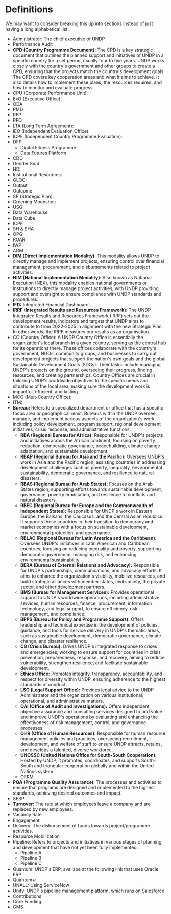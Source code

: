 # Definitions

We may want to consider breaking this up into sections instead of just having a long alphabetical list.

* Administrator: The chief executive of UNDP
* Performance Audit
* **CPD (Country Programme Document):** The CPD is a key strategic document that outlines the planned support and initiatives of UNDP in a specific country for a set period, usually four to five years. UNDP works closely with the country's government and other groups to create a CPD, ensuring that the projects match the country's development goals. The CPD covers key cooperation areas and what it aims to achieve. It also details how to implement these plans, the resources required, and how to monitor and evaluate progress.
* CPU (Corporate Performance Unit):
* ExO (Executive Office):
* ODA
* PMD
* RFP
* RFQ
* LTA (Long Term Agreement):
* IEO (Independent Evaluation Office):
* ICPE (Independent Country Programme Evaluation):
* DFP:
  * Digital Fitness Programme
  * Data Futures Platform
* CDO
* Gender Seal
* HDI
* Institutional Resources:
* GLOC:
* Output
* Outcome
* SP (Strategic Plan):
* Greening Moonshot:
* USG
* Data Warehouse
* Data Cube
* ICPE
* SH & SHA
* OPG
* ROAR
* IWP
* AGM
* **DIM (Direct Implementation Modality)**: This modality allows UNDP to directly manage and implement projects, ensuring control over financial management, procurement, and disbursements related to project activities.
* **NIM (National Implementation Modality)**: Also known as National Execution (NEX), this modality enables national governments or institutions to directly manage project activities, with UNDP providing support and oversight to ensure compliance with UNDP standards and procedures.
* **IFD:** Integrated Financial Dashboard
* **IRRF (Integrated Results and Resources Framework):** The UNDP Integrated Results and Resources Framework (IRRF) sets out the development results, indicators and targets that UNDP aims to contribute to from 2022-2025 in alignment with the new Strategic Plan. In other words, the IRRF measures our results as an organisation.
* CO (Country Office): A UNDP Country Office is essentially the organization's local branch in a given country, serving as the central hub for its operations there. These offices collaborate with the country's government, NGOs, community groups, and businesses to carry out development projects that support the nation's own goals and the global Sustainable Development Goals (SDGs). Their tasks include managing UNDP's projects on the ground, overseeing their progress, finding resources, and creating partnerships. Country Offices are crucial in tailoring UNDP's worldwide objectives to the specific needs and situations of the local area, making sure the development work is impactful, efficient, and lasting.
* MCO (Mult-Country Office):
* ITM:
* **Bureau:** Refers to a specialized department or office that has a specific focus area or geographical remit. Bureaus within the UNDP oversee, manage, and implement various aspects of the organization's work, including policy development, program support, regional development initiatives, crisis response, and administrative functions.
  * **RBA (Regional Bureau for Africa):** Responsible for UNDP's projects and initiatives across the African continent, focusing on poverty reduction, democratic governance, peacebuilding, climate change adaptation, and sustainable development.
  * **RBAP (Regional Bureau for Asia and the Pacific):** Oversees UNDP's work in Asia and the Pacific region, assisting countries in addressing development challenges such as poverty, inequality, environmental sustainability, democratic governance, and resilience to natural disasters.
  * **RBAS (Regional Bureau for Arab States):** Focuses on the Arab States region, supporting efforts towards sustainable development, governance, poverty eradication, and resilience to conflicts and natural disasters.
  * **RBEC (Regional Bureau for Europe and the Commonwealth of Independent States):** Responsible for UNDP's work in Eastern Europe, the Balkans, the Caucasus, and the Central Asian republics. It supports these countries in their transition to democracy and market economies with a focus on sustainable development, environmental protection, and governance.
  * **RBLAC (Regional Bureau for Latin America and the Caribbean):** Oversees UNDP's initiatives in Latin American and Caribbean countries, focusing on reducing inequality and poverty, supporting democratic governance, managing risk, and enhancing environmental sustainability
  * **BERA (Bureau of External Relations and Advocacy):** Responsible for UNDP's partnerships, communications, and advocacy efforts. It aims to enhance the organization's visibility, mobilize resources, and build strategic alliances with member states, civil society, the private sector, and other development partners.
  * **BMS (Bureau for Management Services):** Provides operational support to UNDP's worldwide operations, including administrative services, human resources, finance, procurement, information technology, and legal support, to ensure efficiency, risk management, and compliance.
  * **BPPS (Bureau for Policy and Programme Support):** Offers leadership and technical expertise in the development of policies, guidance, and tools for service delivery in UNDP's thematic areas, such as sustainable development, democratic governance, climate change, and disaster resilience.
  * **CB (Crisis Bureau):** Drives UNDP's integrated response to crises and emergencies, working to ensure support for countries in crisis prevention, preparedness, response, and recovery, aiming to reduce vulnerability, strengthen resilience, and facilitate sustainable development.
  * **Ethics Office:** Promotes integrity, transparency, accountability, and respect for diversity within UNDP, ensuring adherence to the highest standards of conduct.
  * **LSO (Legal Support Office):** Provides legal advice to the UNDP Administrator and the organization on various institutional, operational, and administrative matters.
  * **OAI (Office of Audit and Investigations):** Offers independent, objective assurance and consulting services designed to add value and improve UNDP's operations by evaluating and enhancing the effectiveness of risk management, control, and governance processes.
  * **OHR (Office of Human Resources):** Responsible for human resource management policies and practices, overseeing recruitment, development, and welfare of staff to ensure UNDP attracts, retains, and develops a talented, diverse workforce.
  * **UNOSSC (United Nations Office for South-South Cooperation):** Hosted by UNDP, it promotes, coordinates, and supports South-South and triangular cooperation globally and within the United Nations system.
  * OFRM
* **PQA (Programme Quality Assurance)**: The processes and activities to ensure that programs are designed and implemented to the highest standards, achieving desired outcomes and impact.
* SESP
* **Turnover:** The rate at which employees leave a company and are replaced by new employees.
* Vacancy Rate
* Engagement
* Delivery: The disbursement of funds towards project/programme activities.
* Resource Mobilization
* Pipeline: Refers to projects and initiatives in various stages of planning and development that have not yet been fully implemented.
  * Pipeline A
  * Pipeline B
  * Pipeline C
* Quantum: UNDP's ERP, availabe at the following link that uses Oracle ERP
* Quantum+:
* UNALL: Using ServiceNow
* Unity: UNDP's pipeline management platform, which runs on Salesforce
* Contributions
* Core Funding
* GMS
